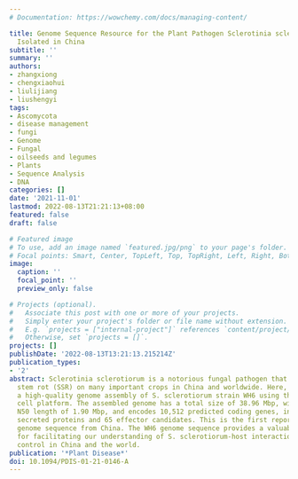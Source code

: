 ```yaml
---
# Documentation: https://wowchemy.com/docs/managing-content/

title: Genome Sequence Resource for the Plant Pathogen Sclerotinia sclerotiorum WH6
  Isolated in China
subtitle: ''
summary: ''
authors:
- zhangxiong
- chengxiaohui
- liulijiang
- liushengyi
tags:
- Ascomycota
- disease management
- fungi
- Genome
- Fungal
- oilseeds and legumes
- Plants
- Sequence Analysis
- DNA
categories: []
date: '2021-11-01'
lastmod: 2022-08-13T21:21:13+08:00
featured: false
draft: false

# Featured image
# To use, add an image named `featured.jpg/png` to your page's folder.
# Focal points: Smart, Center, TopLeft, Top, TopRight, Left, Right, BottomLeft, Bottom, BottomRight.
image:
  caption: ''
  focal_point: ''
  preview_only: false

# Projects (optional).
#   Associate this post with one or more of your projects.
#   Simply enter your project's folder or file name without extension.
#   E.g. `projects = ["internal-project"]` references `content/project/deep-learning/index.md`.
#   Otherwise, set `projects = []`.
projects: []
publishDate: '2022-08-13T13:21:13.215214Z'
publication_types:
- '2'
abstract: Sclerotinia sclerotiorum is a notorious fungal pathogen that causes sclerotinia
  stem rot (SSR) on many important crops in China and worldwide. Here, we present
  a high-quality genome assembly of S. sclerotiorum strain WH6 using the PacBio SMRT
  cell platform. The assembled genome has a total size of 38.96 Mbp, with a contig
  N50 length of 1.90 Mbp, and encodes 10,512 predicted coding genes, including 685
  secreted proteins and 65 effector candidates. This is the first report of a S. sclerotiorum
  genome sequence from China. The WH6 genome sequence provides a valuable resource
  for facilitating our understanding of S. sclerotiorum-host interactions and SSR
  control in China and the world.
publication: '*Plant Disease*'
doi: 10.1094/PDIS-01-21-0146-A
---
```

